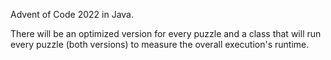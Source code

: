 Advent of Code 2022 in Java.

There will be an optimized version for every puzzle and a class that will run every puzzle (both versions) to measure the overall execution's runtime.
